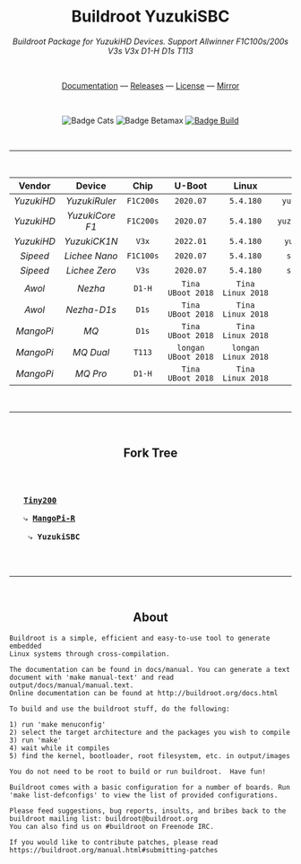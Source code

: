 
<div align = center>

# Buildroot YuzukiSBC
*Buildroot Package for YuzukiHD Devices. Support Allwinner F1C100s/200s V3s V3x D1-H D1s T113*

<br>

[Documentation] &mdash;
[Releases] &mdash;
[License] &mdash;
[Mirror]

<br>

![Badge Cats]
![Badge Betamax]
[![Badge Build]][CI]

<br>

---

<br>

 Vendor  | Device      | Chip    | U-Boot  | Linux   | Defconfig |
:------: | :---------: | :-----: | :-----: | :-----: | :-------: |
*YuzukiHD* | *YuzukiRuler* | `F1C200s` | `2020.07` | `5.4.180` | `yuzukihd_yuzukiruler_defconfig`
*YuzukiHD* | *YuzukiCore F1* | `F1C200s` | `2020.07` | `5.4.180` | `yuzukihd_yuzukicore_f1_defconfig` |
*YuzukiHD* | *YuzukiCK1N* | `V3x` | `2022.01` | `5.4.180` | `yuzukihd_yuzukick1n_defconfig` |
*Sipeed*   | *Lichee Nano* | `F1C100s` | `2020.07` | `5.4.180` | `sipeed_lichee_nano_defconfig` |
*Sipeed*   | *Lichee Zero* | `V3s` | `2020.07` | `5.4.180` | `sipeed_lichee_zero_defconfig` |
*Awol*     | *Nezha* | `D1-H` | `Tina` `UBoot 2018` | `Tina` `Linux 2018` | `awol_nezha_defconfig` |
*Awol*     | *Nezha-D1s* | `D1s` | `Tina` `UBoot 2018` | `Tina` `Linux 2018` | `awol_nezha_d1s_defconfig` |
*MangoPi*  | *MQ* | `D1s` | `Tina` `UBoot 2018` | `Tina` `Linux 2018` | `mangopi_mq_defconfig` |
*MangoPi*  | *MQ Dual* | `T113` | `longan` `UBoot 2018` | `longan` `Linux 2018` | `mangopi_mq_dual_defconfig` |
*MangoPi*  | *MQ Pro* | `D1-H` | `Tina` `UBoot 2018` | `Tina` `Linux 2018` | `mangopi_mq_pro_defconfig` |

<br>

---

<br>


## Fork Tree

<kbd align = left>
<br>
<br>
  
   **[Tiny200]**   <br><br>
   ⤷ **[MangoPi-R]**   <br><br>
    ⤷ **YuzukiSBC**   

<br>
</kbd>

<br>

---

<br>

## About

</div>


```
Buildroot is a simple, efficient and easy-to-use tool to generate embedded
Linux systems through cross-compilation.

The documentation can be found in docs/manual. You can generate a text
document with 'make manual-text' and read output/docs/manual/manual.text.
Online documentation can be found at http://buildroot.org/docs.html

To build and use the buildroot stuff, do the following:

1) run 'make menuconfig'
2) select the target architecture and the packages you wish to compile
3) run 'make'
4) wait while it compiles
5) find the kernel, bootloader, root filesystem, etc. in output/images

You do not need to be root to build or run buildroot.  Have fun!

Buildroot comes with a basic configuration for a number of boards. Run
'make list-defconfigs' to view the list of provided configurations.

Please feed suggestions, bug reports, insults, and bribes back to the
buildroot mailing list: buildroot@buildroot.org
You can also find us on #buildroot on Freenode IRC.

If you would like to contribute patches, please read
https://buildroot.org/manual.html#submitting-patches
```


<!----------------------------------------------------------------------------->

[Badge Betamax]: https://forthebadge.com/images/badges/compatibility-betamax.svg
[Badge Build]: https://ci.appveyor.com/api/projects/status/qa7iq9ip0g3nh96c?retina=true
[Badge Cats]: https://forthebadge.com/images/badges/contains-cat-gifs.svg

[Documentation]: https://yuzukihd.gloomyghost.com/Buildroot-YuzukiSBC/#/
[Releases]: https://github.com/yuzukihd/Buildroot-YuzukiSBC/releases

[License]: LICENSE

[Mirror]: https://gitee.com/GloomyGhost/Buildroot-YuzukiSBC 
[CI]: https://ci.appveyor.com/project/GloomyGhost-MosquitoCoil/buildroot-yuzukisbc


[MangoPi-R]: https://github.com/mangopi-sbc/buildroot-mangopi-r
[Tiny200]: https://github.com/aodzip/buildroot-tiny200
